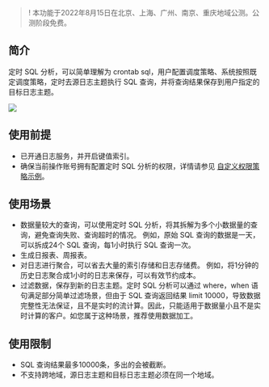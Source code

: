 
>! 本功能于2022年8月15日在北京、上海、广州、南京、重庆地域公测。公测阶段免费。
>

## 简介

定时 SQL 分析，可以简单理解为 crontab sql，用户配置调度策略、系统按照既定调度策略，定时去源日志主题执行 SQL 查询，并将查询结果保存到用户指定的目标日志主题。 

![](https://qcloudimg.tencent-cloud.cn/raw/36a9fc18fe303535d62a7d5600735839.png)

## 使用前提

- 已开通日志服务，并开启键值索引。
- 确保当前操作账号拥有配置定时 SQL 分析的权限，详情请参见 [自定义权限策略示例](https://cloud.tencent.com/document/product/614/68374#.E5.AE.9A.E6.97.B6-sql-.E5.88.86.E6.9E.90.E7.9B.B8.E5.85.B3)。


## 使用场景

- 数据量较大的查询，可以使用定时 SQL 分析，将其拆解为多个小数据量的查询，避免查询失败、查询超时的情况。
例如，原始 SQL 查询的数据是一天，可以拆成24个 SQL 查询，每1小时执行 SQL 查询一次。
- 生成日报表、周报表。
- 对日志进行聚合，可以省去大量的索引存储和日志存储费。
例如，将1分钟的历史日志聚合成1小时的日志来保存，可以有效节约成本。
- 过滤数据，保存到新的日志主题。定时 SQL 分析可以通过 where，when 语句满足部分简单过滤场景，但由于 SQL 查询返回结果 limit 10000，导致数据完整性无法保证，且不是实时的流计算。因此，只能适用于数据量小且不是实时计算的客户。如您属于这种场景，推荐使用数据加工。

## 使用限制

- SQL 查询结果最多10000条，多出的会被截断。
- 不支持跨地域，源日志主题和目标日志主题必须在同一个地域。
